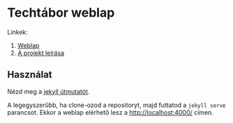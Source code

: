 # Techtábor weblap

Linkek:

1. [Weblap](https://techtabor.github.io/)
1. [A projekt leírása](https://docs.google.com/document/d/1wEQbOkPK2Q9OjjDVYJZye2mSDG0rDqPA2ZywXxd887Y/edit#) 

## Használat

Nézd meg a [jekyll útmutatót](https://jekyllrb.com/docs/usage/).

A legegyszerűbb, ha clone-ozod a repositoryt, majd futtatod a `jekyll serve` parancsot. Ekkor a weblap elérhető lesz a [http://localhost:4000/](http://localhost:4000/) címen.

